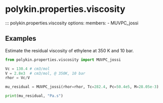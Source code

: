 # polykin.properties.viscosity

::: polykin.properties.viscosity
    options:
        members:
            - MUVPC_jossi

## Examples

Estimate the residual viscosity of ethylene at 350 K and 10 bar.

```python exec="on" source="console"
from polykin.properties.viscosity import MUVPC_jossi

Vc = 130.4 # cm3/mol
V = 2.8e3  # cm3/mol, @ 350K, 10 bar
rhor = Vc/V

mu_residual = MUVPC_jossi(rhor=rhor, Tc=282.4, Pc=50.4e5, M=28.05e-3)

print(mu_residual, "Pa.s")
```
